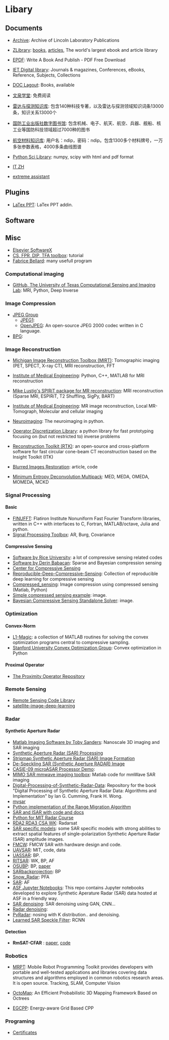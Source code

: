 # Libary


## Documents

- [Archive](https://archive.ll.mit.edu/): Archive of Lincoln Laboratory Publications

- [ZLibrary](https://z-lib.org/): [books](https://b-ok.cc/), [articles](https://booksc.xyz/), The world's largest ebook and article library

- [EPDF](https://epdf.pub/): Write A Book And Publish - PDF Free Download

- [IET Digital library](https://digital-library.theiet.org/): Journals & magazines, Conferences, eBooks, Reference, Subjects, Collections

- [DOC Lagout](https://doc.lagout.org/): Books, available

- [文泉学堂](https://lib-nuanxin.wqxuetang.com/): 免费阅读

- [雷达与探测知识库](http://kg.iguofang.net:8888/): 包含140种科技专著，以及雷达与探测领域知识词条13000条，知识关系13000个

- [国防工业出版社数字图书馆](http://e.guofangyun.net/Index.aspx): 包含机械、电子、航天、航空、兵器、舰船、核工业等国防科技领域超过7000种的图书

- [航空材料知识库](http://123.124.66.24:8085/AerialMaterial/modulePage/index/index.jsp): 用户名：ndip，密码：ndip。包含1300多个材料牌号，一万多张参数表格，4000多条曲线图谱


- [Python Sci Library](https://docs.scipy.org/doc/): numpy, scipy with html and pdf format 

- [IT ZH](http://apachecn.org/)


- [extreme assistant](https://github.com/extreme-assistant/)

## Plugins

- [LaTex PPT](https://github.com/jph00/latex-ppt): LaTex PPT addin.

## Software

## Misc

- [Elsevier SoftwareX](https://github.com/ElsevierSoftwareX)
- [CS, FPR, DIP, TFA toolbox](https://github.com/kamath-abhijith): tutorial
- [Fabrice Bellard](https://bellard.org/): many usefull program

### Computational imaging

- [GitHub, The University of Texas Computational Sensing and Imaging Lab](https://github.com/utcsilab): MRI, Python, Deep Inverse

### Image Compression

- [JPEG Group](https://jpeg.org/index.html)
  - [JPEG1](https://jpeg.org/jpeg/software.html): 
  - [OpenJPEG](http://www.openjpeg.org/):  An open-source JPEG 2000 codec written in C language. 
- [BPG](https://bellard.org/bpg/): 



### Image Reconstruction


- [Michigan Image Reconstruction Toolbox (MIRT)](https://web.eecs.umich.edu/~fessler/code/index.html): Tomographic imaging (PET, SPECT, X-ray CT), MRI reconstruction, FFT

- [Institute of Medical Engineering](https://github.com/IMTtugraz): Python, C++, MATLAB for MRI reconstruction

- [Mike Lustig's SPIRiT package for MR reconstruction](https://people.eecs.berkeley.edu/~mlustig//Software.html): MRI reconstruction (Sparse MRI, ESPIRiT, T2 Shuffling, SigPy, BART)

- [Institute of Medical Engineering](https://www.tugraz.at/institutes/imt/home/): MR image reconstruction, Local MR-Tomograph, Molecular and cellular imaging

- [Neuroimaging](http://nipy.sourceforge.net/software/projects/): The neuroimaging in python.

- [Operator Discretization Library](https://odlgroup.github.io/odl/index.html): a python library for fast prototyping focusing on (but not restricted to) inverse problems

- [Reconstruction Toolkit (RTK)](http://www.openrtk.org/): an open-source and cross-platform software for fast circular cone-beam CT reconstruction based on the Insight Toolkit (ITK)

- [Blurred Images Restoration](https://yuzhikov.com/articles/BlurredImagesRestoration1.htm): article, code

- [Minimum Entropy Deconvolution Multipack](https://www.mathworks.com/matlabcentral/fileexchange/53484-minimum-entropy-deconvolution-multipack-med-meda-omeda-momeda-mckd): MED, MEDA, OMEDA, MOMEDA, MCKD

### Signal Processing

#### Basic

- [FINUFFT](https://github.com/flatironinstitute/finufft): Flatiron Institute Nonuniform Fast Fourier Transform libraries, written in C++ with interfaces to C, Fortran, MATLAB/octave, Julia and python.
- [Signal Processing Toolbox](http://www.ece.northwestern.edu/local-apps/matlabhelp/toolbox/signal/spectr9a.html): AR, Burg, Covariance

#### Compressive Sensing

- [Software by Rice University](http://dsp.rice.edu/software/): a lot of compressive sensing related codes
- [Software by Derin Babacan](http://www.dbabacan.info/software.html): Sparse and Bayesian compression sensing
- [Center for Compressive Sensing](http://compsens.eecs.umich.edu/index.php)
- [Reproducible-Deep-Compressive-Sensing](https://github.com/ngcthuong/Reproducible-Deep-Compressive-Sensing): Collection of reproducible deep learning for compressive sensing
- [Compressed_sensing](https://github.com/dfridovi/compressed_sensing): Image compression using compressed sensing (Matlab, Python)
- [Simple compressed sensing example](https://www.mathworks.com/matlabcentral/fileexchange/41792-simple-compressed-sensing-example): image.
- [Bayesian Compressive Sensing Standalone Solver](https://github.com/rosenbrockc/bcs): image.


### Optimization

#### Convex-Norm

- [L1-Magic](https://statweb.stanford.edu/~candes/software/l1magic/): a collection of MATLAB routines for solving the convex optimization programs central to compressive sampling. 
- [Stanford University Convex Optimization Group](https://github.com/cvxgrp/): Convex optimization in Python

#### Proximal Operator

- [The Proximity Operator Repository](http://proximity-operator.net/index.html)

### Remote Sensing

- [Remote Sensing Code Library](https://rscl-grss.org/)
- [satellite-image-deep-learning](https://github.com/robmarkcole/satellite-image-deep-learning)

### Radar

#### Synthetic Aperture Radar

- [Matlab Imaging Software by Toby Sanders](https://www.toby-sanders.com/software): Nanoscale 3D imaging and SAR imaging
- [Synthetic Aperture Radar (SAR) Processing](https://www.mathworks.com/help/dsp/examples/synthetic-aperture-radar-sar-processing.html)
- [Stripmap Synthetic Aperture Radar (SAR) Image Formation](https://www.mathworks.com/help/phased/examples/stripmap-synthetic-aperture-radar-image-formation.html)
- [De-Speckling SAR (Synthetic Aperture RADAR) Image](https://www.mathworks.com/matlabcentral/fileexchange/47601-de-speckling-sar-synthetic-aperture-radar-image)
- [CASIE-09 microASAR Processor Demo](https://rscl-grss.org/coderecord.php?id=519): 
- [MIMO SAR mmwave imaging toolbox](https://meminyanik/MIMO-SAR-mmWave-Imaging-Toolbox): Matlab code for mmWave SAR imaging
- [Digital-Processing-of-Synthetic-Radar-Data](https://github.com/Huang-Chuan/Digital-Processing-of-Synthetic-Radar-Data): Repository for the book "Digital Processing of Synthetic Aperture Radar Data: Algorithms and Implementation" by Ian G. Cumming, Frank H. Wong.
- [mysar](https://github.com/liuxinyu123/mysar)
- [Python implementation of the Range Migration Algorithm](https://github.com/Jach/radar_sar_rma)
- [SAR and ISAR with code and docs](https://github.com/denkywu/SAR-Synthetic-Aperture-Radar)
- [Python for MIT Radar Course](http://www.osmanoglu.org/sar/)
- [RDA2 RDA3 CSA WK](https://github.com/joeyos/SAR-imaging): Radarsat
- [SAR specific models](https://github.com/Alien9427/SAR_specific_models): some SAR specific models with strong abilities to extract spatial features of single-polarization Synthetic Aperture Radar (SAR) amplitude images.
- [FMCW](https://github.com/Ttl/fmcw3): FMCW SAR with hardware design and code.
- [UAVSAR](https://github.com/TheoBafrali/UAVSAR-MIT-1): MIT, code, data
- [UASSAR](https://github.com/RickReddy/UASSAR): BP.
- [RITSAR](https://github.com/dm6718/RITSAR/): WK, BP, AF
- [OSUBP](https://github.com/yanxuyoung/osubp): BP, [paper](http://spie.org/Publications/Proceedings/Paper/10.1117/12.855375)
- [SARbackprojection](https://github.com/likemoongg/SARbackprojection): BP
- [Snow_Radar](https://github.com/DrJones142/Snow_Radar): PFA
- [SAR](https://github.com/nnaka/sar): AF
- [ASF Jupyter Notebooks](https://github.com/asfadmin/asf-jupyter-notebooks): This repo contains Jupyter notebooks developed to explore Synthetic Aperature Radar (SAR) data hosted at ASF in a friendly way.
- [SAR denoising](https://github.com/MathieuRita/SAR_denoising): SAR denoising using GAN, CNN...
- [Radar denoising](https://github.com/alexfil2017/RadarDenoising):
- [PyRadar](https://github.com/PyRadar/pyradar): nosing with K distribution.. and denoising.
- [Learned SAR Speckle Filter](https://github.com/GeomaticsAndRS/sar): RCNN

#### Detection

- **RmSAT-CFAR** : [paper](https://www.sciencedirect.com/science/article/pii/S235271101730047X), [code](https://github.com/ElsevierSoftwareX/SOFTX-D-17-00008)


### Robotics



- [MRPT](https://www.mrpt.org/): Mobile Robot Programming Toolkit provides developers with portable and well-tested applications and libraries covering data structures and algorithms employed in common robotics research areas. It is open source. Tracking, SLAM, Computer Vision
- [OctoMap](https://octomap.github.io/): An Efficient Probabilistic 3D Mapping Framework Based on Octrees


- [EGCPP](https://github.com/tauacabreira/EGCPP): Energy-aware Grid Based CPP




### Programing

- [Certificates](https://curl.haxx.se/docs/caextract.html)



